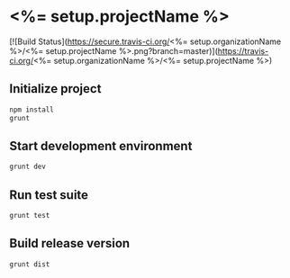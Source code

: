 # <%= setup.projectName %>

[![Build Status](https://secure.travis-ci.org/<%= setup.organizationName %>/<%= setup.projectName %>.png?branch=master)](https://travis-ci.org/<%= setup.organizationName %>/<%= setup.projectName %>)

## Initialize project

```bash
npm install
grunt
```

## Start development environment

```bash
grunt dev
```

## Run test suite

```bash
grunt test
```

## Build release version

```bash
grunt dist
```
